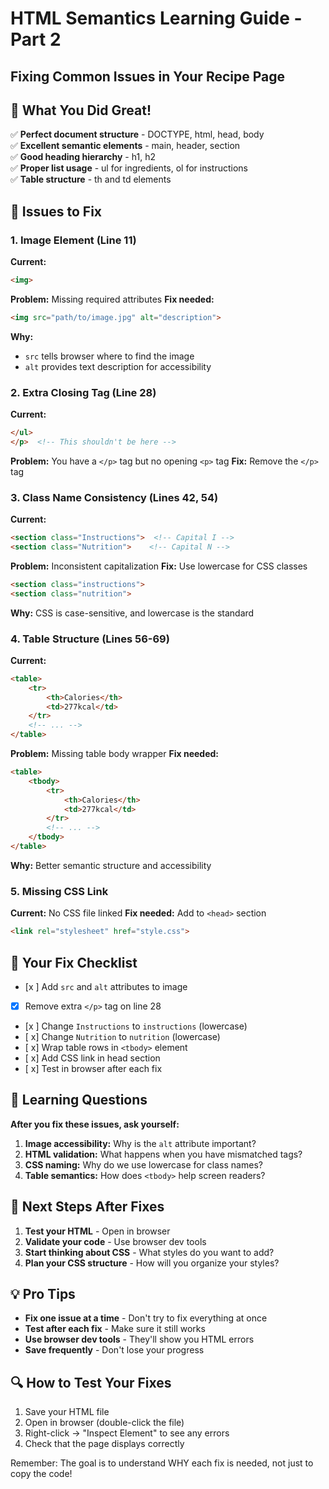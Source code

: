 # HTML Semantics Learning Guide - Part 2
## Fixing Common Issues in Your Recipe Page

## 🎉 What You Did Great!

✅ **Perfect document structure** - DOCTYPE, html, head, body  
✅ **Excellent semantic elements** - main, header, section  
✅ **Good heading hierarchy** - h1, h2  
✅ **Proper list usage** - ul for ingredients, ol for instructions  
✅ **Table structure** - th and td elements  

## 🔧 Issues to Fix

### 1. **Image Element (Line 11)**
**Current:**
```html
<img>
```

**Problem:** Missing required attributes
**Fix needed:**
```html
<img src="path/to/image.jpg" alt="description">
```

**Why:** 
- `src` tells browser where to find the image
- `alt` provides text description for accessibility

### 2. **Extra Closing Tag (Line 28)**
**Current:**
```html
</ul>
</p>  <!-- This shouldn't be here -->
```

**Problem:** You have a `</p>` tag but no opening `<p>` tag
**Fix:** Remove the `</p>` tag

### 3. **Class Name Consistency (Lines 42, 54)**
**Current:**
```html
<section class="Instructions">  <!-- Capital I -->
<section class="Nutrition">    <!-- Capital N -->
```

**Problem:** Inconsistent capitalization
**Fix:** Use lowercase for CSS classes
```html
<section class="instructions">
<section class="nutrition">
```

**Why:** CSS is case-sensitive, and lowercase is the standard

### 4. **Table Structure (Lines 56-69)**
**Current:**
```html
<table>
    <tr>
        <th>Calories</th>
        <td>277kcal</td>
    </tr>
    <!-- ... -->
</table>
```

**Problem:** Missing table body wrapper
**Fix needed:**
```html
<table>
    <tbody>
        <tr>
            <th>Calories</th>
            <td>277kcal</td>
        </tr>
        <!-- ... -->
    </tbody>
</table>
```

**Why:** Better semantic structure and accessibility

### 5. **Missing CSS Link**
**Current:** No CSS file linked
**Fix needed:** Add to `<head>` section
```html
<link rel="stylesheet" href="style.css">
```

## 🎯 Your Fix Checklist

- [x ] Add `src` and `alt` attributes to image
- [x] Remove extra `</p>` tag on line 28
- [x ] Change `Instructions` to `instructions` (lowercase)
- [ x] Change `Nutrition` to `nutrition` (lowercase)
- [ x] Wrap table rows in `<tbody>` element
- [ x] Add CSS link in head section
- [ x] Test in browser after each fix

## 🧠 Learning Questions

**After you fix these issues, ask yourself:**

1. **Image accessibility:** Why is the `alt` attribute important?
2. **HTML validation:** What happens when you have mismatched tags?
3. **CSS naming:** Why do we use lowercase for class names?
4. **Table semantics:** How does `<tbody>` help screen readers?

## 🚀 Next Steps After Fixes

1. **Test your HTML** - Open in browser
2. **Validate your code** - Use browser dev tools
3. **Start thinking about CSS** - What styles do you want to add?
4. **Plan your CSS structure** - How will you organize your styles?

## 💡 Pro Tips

- **Fix one issue at a time** - Don't try to fix everything at once
- **Test after each fix** - Make sure it still works
- **Use browser dev tools** - They'll show you HTML errors
- **Save frequently** - Don't lose your progress

## 🔍 How to Test Your Fixes

1. Save your HTML file
2. Open in browser (double-click the file)
3. Right-click → "Inspect Element" to see any errors
4. Check that the page displays correctly

Remember: The goal is to understand WHY each fix is needed, not just to copy the code!
